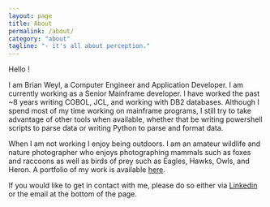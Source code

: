 ```yaml
---
layout: page
title: About
permalink: /about/
category: "about"
tagline: "- it's all about perception."
---
```


<p> Hello ! </p>

<p> I am Brian Weyl, a Computer Engineer and Application Developer. I am currently working as a Senior Mainframe developer. I have worked the past ~8 years writing COBOL, JCL, and working with DB2 databases. Although I spend most of my time working on mainframe programs, I still try to take advantage of other tools when available, whether that be writing powershell scripts to parse data or writing Python to parse and format data. </p>

<p>When I am not working I enjoy being outdoors. I am an amateur wildlife and nature photographer who enjoys photographing mammals such as foxes and raccoons as well as birds of prey such as Eagles, Hawks, Owls, and Heron. A portfolio of my work is available <a href="https://bweylphotos.myportfolio.com/"> here</a>. </p>

<p>If you would like to get in contact with me, please do so either via <a href="https://www.linkedin.com/in/brian-weyl/"> Linkedin</a> or the email at the bottom of the page.</p>